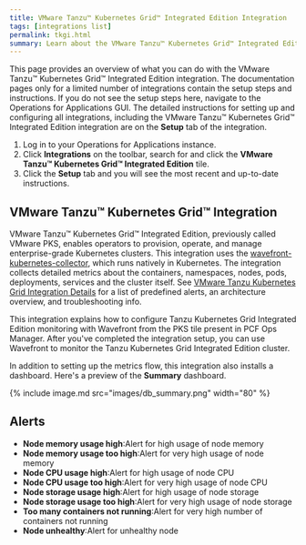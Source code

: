 ```yaml
---
title: VMware Tanzu™ Kubernetes Grid™ Integrated Edition Integration
tags: [integrations list]
permalink: tkgi.html
summary: Learn about the VMware Tanzu™ Kubernetes Grid™ Integrated Edition Integration.
---
```


This page provides an overview of what you can do with the VMware Tanzu™ Kubernetes Grid™ Integrated Edition integration. The documentation pages only for a limited number of integrations contain the setup steps and instructions. If you do not see the setup steps here, navigate to the Operations for Applications GUI. The detailed instructions for setting up and configuring all integrations, including the VMware Tanzu™ Kubernetes Grid™ Integrated Edition integration are on the **Setup** tab of the integration.

1. Log in to your Operations for Applications instance. 
2. Click **Integrations** on the toolbar, search for and click the **VMware Tanzu™ Kubernetes Grid™ Integrated Edition** tile. 
3. Click the **Setup** tab and you will see the most recent and up-to-date instructions.

## VMware Tanzu™ Kubernetes Grid™ Integration

VMware Tanzu™ Kubernetes Grid™ Integrated Edition, previously called VMware PKS, enables operators to provision, operate, and manage enterprise-grade Kubernetes clusters. This integration uses the [wavefront-kubernetes-collector](https://github.com/wavefrontHQ/wavefront-kubernetes-collector), which runs natively in Kubernetes. The integration collects detailed metrics about the containers, namespaces, nodes, pods, deployments, services and the cluster itself. See [VMware Tanzu Kubernetes Grid Integration Details](https://docs.wavefront.com/integrations_tkgi.html) for a list of predefined alerts, an architecture overview, and troubleshooting info.

This integration explains how to configure Tanzu Kubernetes Grid Integrated Edition monitoring with Wavefront from the PKS tile present in PCF Ops Manager. After you've completed the integration setup, you can use Wavefront to monitor the Tanzu Kubernetes Grid Integrated Edition cluster.

In addition to setting up the metrics flow, this integration also installs a dashboard. Here's a preview of the **Summary** dashboard.

{% include image.md src="images/db_summary.png" width="80" %}




<h2>Alerts</h2>  <ul><li markdown="span"><b>Node memory usage high</b>:Alert for high usage of node memory</li><li markdown="span"><b>Node memory usage too high</b>:Alert for very high usage of node memory</li><li markdown="span"><b>Node CPU usage high</b>:Alert for high usage of node CPU</li><li markdown="span"><b>Node CPU usage too high</b>:Alert for very high usage of node CPU</li><li markdown="span"><b>Node storage usage high</b>:Alert for high usage of node storage</li><li markdown="span"><b>Node storage usage too high</b>:Alert for very high usage of node storage</li><li markdown="span"><b>Too many containers not running</b>:Alert for very high number of containers not running</li><li markdown="span"><b>Node unhealthy</b>:Alert for unhealthy node</li></ul>